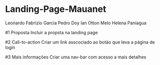 # Landing-Page-Mauanet

Leonardo Fabrizio Garcia
Pedro Doy
Ian Otton Melo
Helena Paniagua

#1 Proposta
Incluir a propsta na landing page

#2 Call-to-action
Criar um link asscociado ao botão que leva a página de login

#3 Mais informações
Criar uma nav-bar com acesso a mais detalhes
